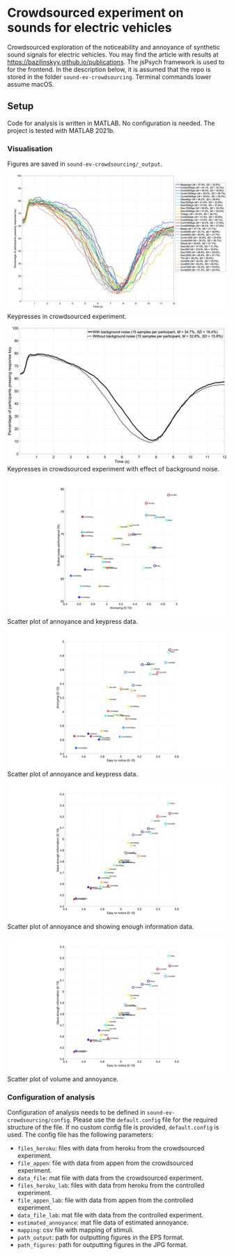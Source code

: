 #  Crowdsourced experiment on sounds for electric vehicles
Crowdsourced exploration of the noticeability and annoyance of synthetic sound signals for electric vehicles. You may find the article with results at https://bazilinskyy.github.io/publications. The jsPsych framework is used to for the frontend. In the description below, it is assumed that the repo is stored in the folder `sound-ev-crowdsourcing`. Terminal commands lower assume macOS.

## Setup
Code for analysis is written in MATLAB. No configuration is needed. The project is tested with MATLAB 2021b.

### Visualisation
Figures are saved in `sound-ev-crowdsourcing/_output`.

![keypresses in crowdsourced study](https://github.com/bazilinskyy/sound-ev-crowdsourcing/blob/main/figures/keypress-online.jpg?raw=true)
Keypresses in crowdsourced experiment.

![keypresses in crowdsourced study with effect of background noise](https://github.com/bazilinskyy/sound-ev-crowdsourcing/blob/main/figures/keypress-online-noise.jpg?raw=true)
Keypresses in crowdsourced experiment with effect of background noise.

![scatter plot of annoyance and keypress data](https://github.com/bazilinskyy/sound-ev-crowdsourcing/blob/main/figures/scatter-annoyance-keypress.jpg?raw=true)
Scatter plot of annoyance and keypress data.

![scatter plot of noteceability and annoyance](https://github.com/bazilinskyy/sound-ev-crowdsourcing/blob/main/figures/scatter-notice-annoyance.jpg?raw=true)
Scatter plot of annoyance and keypress data.

![scatter plot of noteceability and information](https://github.com/bazilinskyy/sound-ev-crowdsourcing/blob/main/figures/scatter-notice-information.jpg?raw=true)
Scatter plot of annoyance and showing enough information data.

![scatter plot of volume and annoyance](https://github.com/bazilinskyy/sound-ev-crowdsourcing/blob/main/figures/scatter-notice-information.jpg?raw=true)
Scatter plot of volume and annoyance.

### Configuration of analysis
Configuration of analysis needs to be defined in `sound-ev-crowdsourcing/config`. Please use the `default.config` file for the required structure of the file. If no custom config file is provided, `default.config` is used. The config file has the following parameters:
* `files_heroku`: files with data from heroku from the crowdsourced experiment.
* `file_appen`: file with data from appen from the crowdsourced experiment.
* `data_file`: mat file with data from the crowdsourced experiment.
* `files_heroku_lab`: files with data from heroku from the controlled experiment.
* `file_appen_lab`: file with data from appen from the controlled experiment.
* `data_file_lab`: mat file with data from the controlled experiment.
* `estimated_annoyance`: mat file data of estimated annoyance.
* `mapping`: csv file with mapping of stimuli.
* `path_output`: path for outputting figures in the EPS format.
* `path_figures`: path for outputting figures in the JPG format.
